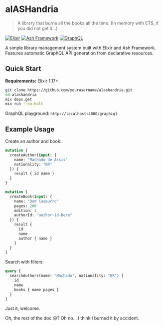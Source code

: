 # alASHandria

> A library that burns all the books all the time. (In memory with ETS, if you did not get it...)

[![Elixir](https://img.shields.io/badge/Elixir-1.17+-blueviolet.svg)](https://elixir-lang.org/)
[![Ash Framework](https://img.shields.io/badge/Ash-3.5+-orange.svg)](https://ash-hq.org/)
[![GraphQL](https://img.shields.io/badge/GraphQL-Enabled-e10098.svg)](https://graphql.org/)

A simple library management system built with Elixir and Ash Framework. Features automatic GraphQL API generation from declarative resources.

## Quick Start

**Requirements:** Elixir 1.17+

```bash
git clone https://github.com/yourusername/alashandria.git
cd alashandria
mix deps.get
mix run --no-halt
```

GraphQL playground: `http://localhost:4000/graphiql`

## Example Usage

Create an author and book:

```graphql
mutation {
  createAuthor(input: {
    name: "Machado de Assis"
    nationality: "BR"
  }) {
    result { id name }
  }
}

mutation {
  createBook(input: {
    name: "Dom Casmurro"
    pages: 200
    edition: 1
    authorId: "author-id-here"
  }) {
    result {
      id
      name
      author { name }
    }
  }
}
```

Search with filters:

```graphql
query {
  searchAuthors(name: "Machado", nationality: "BR") {
    id
    name
    books { name pages }
  }
}
```

Just it, welcome.

Oh, the rest of the doc 😲? Oh no... I think I burned it by accident. 
